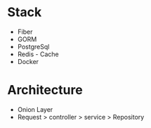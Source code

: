 # Stack
- Fiber
- GORM 
- PostgreSql
- Redis - Cache
- Docker

# Architecture
- Onion Layer
- Request > controller > service > Repository